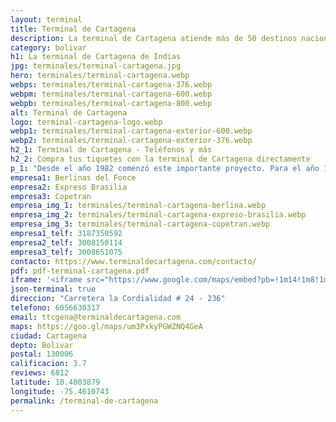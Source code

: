 ```yaml
---
layout: terminal
title: Terminal de Cartagena
description: La terminal de Cartagena atiende más de 50 destinos nacionales. Funcionan alrededor de 15 empresas transportadoras de carga y pasajeros, con un flujo de 2000 buses diarios aproximadamente.
category: bolivar
h1: La terminal de Cartagena de Indias
jpg: terminales/terminal-cartagena.jpg
hero: terminales/terminal-cartagena.webp
webps: terminales/terminal-cartagena-376.webp
webpm: terminales/terminal-cartagena-600.webp
webpb: terminales/terminal-cartagena-800.webp
alt: Terminal de Cartagena
logo: terminal-cartagena-logo.webp
webp1: terminales/terminal-cartagena-exterior-600.webp
webp2: terminales/terminal-cartagena-exterior-376.webp
h2_1: Terminal de Cartagena - Teléfonos y más
h2_2: Compra tus tiquetes con la terminal de Cartagena directamente
p_1: "Desde el año 1982 comenzó este importante proyecto. Para el año 1994 se termíno este important punto de Cartagena."
empresa1: Berlinas del Fonce
empresa2: Expreso Brasilia
empresa3: Copetran
empresa_img_1: terminales/terminal-cartagena-berlina.webp
empresa_img_2: terminales/terminal-cartagena-expreso-brasilia.webp
empresa_img_3: terminales/terminal-cartagena-copetran.webp
empresa1_telf: 3187350592
empresa2_telf: 3008150114
empresa3_telf: 3008651075
contacto: https://www.terminaldecartagena.com/contacto/
pdf: pdf-terminal-cartagena.pdf
iframe: '<iframe src="https://www.google.com/maps/embed?pb=!1m14!1m8!1m3!1d3924.2665974177035!2d-75.4588856!3d10.4003879!3m2!1i1024!2i768!4f13.1!3m3!1m2!1s0x8ef6244220c58681%3A0xea448a661d47813!2sTerminal%20de%20Transporte%20Cartagena!5e0!3m2!1ses!2sco!4v1676654816197!5m2!1ses!2sco" width="100%" height="450" style="border:0;" allowfullscreen="" loading="lazy" referrerpolicy="no-referrer-when-downgrade"></iframe>'
json-terminal: true
direccion: "Carretera la Cordialidad # 24 - 236"
telefono: 6056630317
email: ttcgena@terminaldecartagena.com
maps: https://goo.gl/maps/um3PxkyPGWZNQ4GeA
ciudad: Cartagena
depto: Bolivar
postal: 130006
calificacion: 3.7
reviews: 6812
latitude: 10.4003879
longitude: -75.4610743
permalink: /terminal-de-cartagena
---
```

